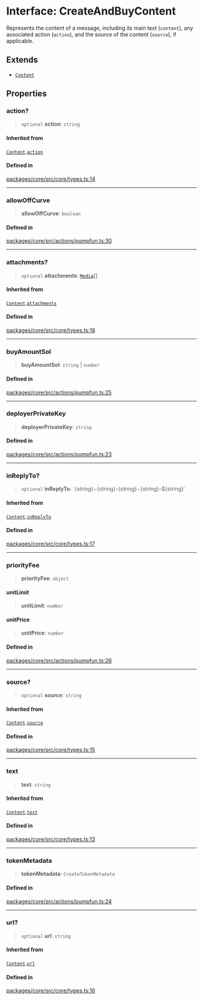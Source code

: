 # Interface: CreateAndBuyContent

Represents the content of a message, including its main text (`content`), any associated action (`action`), and the source of the content (`source`), if applicable.

## Extends

- [`Content`](Content.md)

## Properties

### action?

> `optional` **action**: `string`

#### Inherited from

[`Content`](Content.md).[`action`](Content.md#action)

#### Defined in

[packages/core/src/core/types.ts:14](https://github.com/ai16z/eliza/blob/main/packages/core/src/core/types.ts#L14)

***

### allowOffCurve

> **allowOffCurve**: `boolean`

#### Defined in

[packages/core/src/actions/pumpfun.ts:30](https://github.com/ai16z/eliza/blob/main/packages/core/src/actions/pumpfun.ts#L30)

***

### attachments?

> `optional` **attachments**: [`Media`](../type-aliases/Media.md)[]

#### Inherited from

[`Content`](Content.md).[`attachments`](Content.md#attachments)

#### Defined in

[packages/core/src/core/types.ts:18](https://github.com/ai16z/eliza/blob/main/packages/core/src/core/types.ts#L18)

***

### buyAmountSol

> **buyAmountSol**: `string` \| `number`

#### Defined in

[packages/core/src/actions/pumpfun.ts:25](https://github.com/ai16z/eliza/blob/main/packages/core/src/actions/pumpfun.ts#L25)

***

### deployerPrivateKey

> **deployerPrivateKey**: `string`

#### Defined in

[packages/core/src/actions/pumpfun.ts:23](https://github.com/ai16z/eliza/blob/main/packages/core/src/actions/pumpfun.ts#L23)

***

### inReplyTo?

> `optional` **inReplyTo**: \`$\{string\}-$\{string\}-$\{string\}-$\{string\}-$\{string\}\`

#### Inherited from

[`Content`](Content.md).[`inReplyTo`](Content.md#inreplyto)

#### Defined in

[packages/core/src/core/types.ts:17](https://github.com/ai16z/eliza/blob/main/packages/core/src/core/types.ts#L17)

***

### priorityFee

> **priorityFee**: `object`

#### unitLimit

> **unitLimit**: `number`

#### unitPrice

> **unitPrice**: `number`

#### Defined in

[packages/core/src/actions/pumpfun.ts:26](https://github.com/ai16z/eliza/blob/main/packages/core/src/actions/pumpfun.ts#L26)

***

### source?

> `optional` **source**: `string`

#### Inherited from

[`Content`](Content.md).[`source`](Content.md#source)

#### Defined in

[packages/core/src/core/types.ts:15](https://github.com/ai16z/eliza/blob/main/packages/core/src/core/types.ts#L15)

***

### text

> **text**: `string`

#### Inherited from

[`Content`](Content.md).[`text`](Content.md#text)

#### Defined in

[packages/core/src/core/types.ts:13](https://github.com/ai16z/eliza/blob/main/packages/core/src/core/types.ts#L13)

***

### tokenMetadata

> **tokenMetadata**: `CreateTokenMetadata`

#### Defined in

[packages/core/src/actions/pumpfun.ts:24](https://github.com/ai16z/eliza/blob/main/packages/core/src/actions/pumpfun.ts#L24)

***

### url?

> `optional` **url**: `string`

#### Inherited from

[`Content`](Content.md).[`url`](Content.md#url)

#### Defined in

[packages/core/src/core/types.ts:16](https://github.com/ai16z/eliza/blob/main/packages/core/src/core/types.ts#L16)

